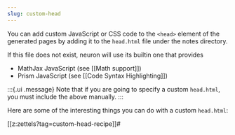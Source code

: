 ```yaml
---
slug: custom-head
---
```


You can add custom JavaScript or CSS code to the `<head>` element of the generated pages by adding it to the `head.html` file under the notes directory. 

If this file does not exist, neuron will use its builtin one that provides

- MathJax JavaScript (see [[Math support]])
- Prism JavaScript (see [[Code Syntax Highlighting]])

:::{.ui .message}
Note that if you are going to specify a custom `head.html`, you must include the above manually.
:::

Here are some of the interesting things you can do with a custom `head.html`:

[[z:zettels?tag=custom-head-recipe]]#